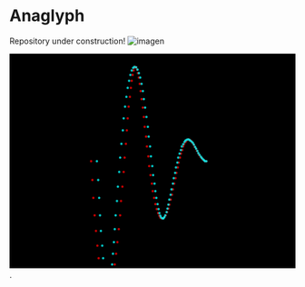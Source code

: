 # Anaglyph 

Repository under construction! 
![imagen](https://github.com/reginasar/anaglyph/assets/50836927/5fa9f30d-230f-4388-ab29-2786de2390c0)



<IMG SRC="spiral.gif">.

